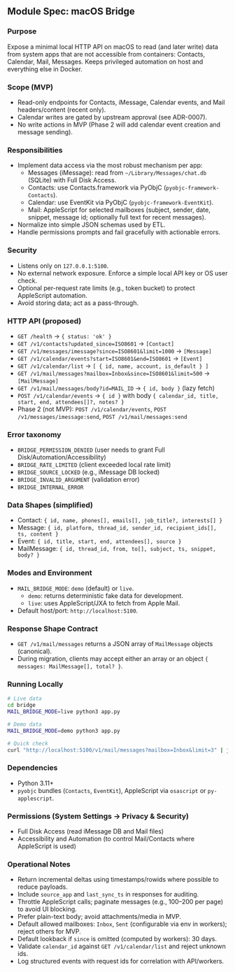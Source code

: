 ## Module Spec: macOS Bridge

### Purpose
Expose a minimal local HTTP API on macOS to read (and later write) data from system apps that are not accessible from containers: Contacts, Calendar, Mail, Messages. Keeps privileged automation on host and everything else in Docker.

### Scope (MVP)
- Read-only endpoints for Contacts, iMessage, Calendar events, and Mail headers/content (recent only).
 - Calendar writes are gated by upstream approval (see ADR-0007).
- No write actions in MVP (Phase 2 will add calendar event creation and message sending).

### Responsibilities
- Implement data access via the most robust mechanism per app:
  - Messages (iMessage): read from `~/Library/Messages/chat.db` (SQLite) with Full Disk Access.
  - Contacts: use Contacts.framework via PyObjC (`pyobjc-framework-Contacts`).
  - Calendar: use EventKit via PyObjC (`pyobjc-framework-EventKit`).
  - Mail: AppleScript for selected mailboxes (subject, sender, date, snippet, message id; optionally full text for recent messages).
- Normalize into simple JSON schemas used by ETL.
- Handle permissions prompts and fail gracefully with actionable errors.

### Security
- Listens only on `127.0.0.1:5100`.
- No external network exposure. Enforce a simple local API key or OS user check.
- Optional per-request rate limits (e.g., token bucket) to protect AppleScript automation.
- Avoid storing data; act as a pass-through.

### HTTP API (proposed)
- `GET /health` → `{ status: 'ok' }`
- `GET /v1/contacts?updated_since=ISO8601` → `[Contact]`
- `GET /v1/messages/imessage?since=ISO8601&limit=1000` → `[Message]`
- `GET /v1/calendar/events?start=ISO8601&end=ISO8601` → `[Event]`
- `GET /v1/calendar/list` → `[ { id, name, account, is_default } ]`
- `GET /v1/mail/messages?mailbox=Inbox&since=ISO8601&limit=500` → `[MailMessage]`
- `GET /v1/mail/messages/body?id=MAIL_ID` → `{ id, body }` (lazy fetch)
 - `POST /v1/calendar/events` → `{ id }` with body `{ calendar_id, title, start, end, attendees[]?, notes? }`
 - Phase 2 (not MVP): `POST /v1/calendar/events`, `POST /v1/messages/imessage:send`, `POST /v1/mail/messages:send`

### Error taxonomy
- `BRIDGE_PERMISSION_DENIED` (user needs to grant Full Disk/Automation/Accessibility)
- `BRIDGE_RATE_LIMITED` (client exceeded local rate limit)
- `BRIDGE_SOURCE_LOCKED` (e.g., iMessage DB locked)
- `BRIDGE_INVALID_ARGUMENT` (validation error)
- `BRIDGE_INTERNAL_ERROR`

### Data Shapes (simplified)
- Contact: `{ id, name, phones[], emails[], job_title?, interests[] }`
- Message: `{ id, platform, thread_id, sender_id, recipient_ids[], ts, content }`
- Event: `{ id, title, start, end, attendees[], source }`
- MailMessage: `{ id, thread_id, from, to[], subject, ts, snippet, body? }`

### Modes and Environment
- `MAIL_BRIDGE_MODE`: `demo` (default) or `live`.
  - `demo`: returns deterministic fake data for development.
  - `live`: uses AppleScript/JXA to fetch from Apple Mail.
- Default host/port: `http://localhost:5100`.

### Response Shape Contract
- `GET /v1/mail/messages` returns a JSON array of `MailMessage` objects (canonical).
- During migration, clients may accept either an array or an object `{ messages: MailMessage[], total? }`.

### Running Locally
```bash
# Live data
cd bridge
MAIL_BRIDGE_MODE=live python3 app.py

# Demo data
MAIL_BRIDGE_MODE=demo python3 app.py

# Quick check
curl "http://localhost:5100/v1/mail/messages?mailbox=Inbox&limit=3" | jq .
```

### Dependencies
- Python 3.11+
- `pyobjc` bundles (`Contacts`, `EventKit`), AppleScript via `osascript` or `py-applescript`.

### Permissions (System Settings → Privacy & Security)
- Full Disk Access (read iMessage DB and Mail files)
- Accessibility and Automation (to control Mail/Contacts where AppleScript is used)

### Operational Notes
- Return incremental deltas using timestamps/rowids where possible to reduce payloads.
- Include `source_app` and `last_sync_ts` in responses for auditing.
- Throttle AppleScript calls; paginate messages (e.g., 100–200 per page) to avoid UI blocking.
- Prefer plain-text body; avoid attachments/media in MVP.
- Default allowed mailboxes: `Inbox`, `Sent` (configurable via env in workers); reject others for MVP.
- Default lookback if `since` is omitted (computed by workers): 30 days.
- Validate `calendar_id` against `GET /v1/calendar/list` and reject unknown ids.
 - Log structured events with request ids for correlation with API/workers.
